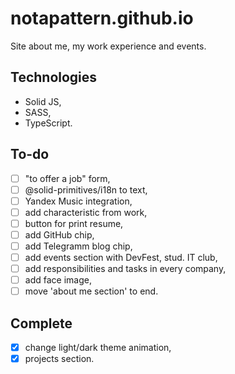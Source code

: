 # notapattern.github.io

Site about me, my work experience and events.

## Technologies

- Solid JS,
- SASS,
- TypeScript.

## To-do

- [ ] "to offer a job" form,
- [ ] @solid-primitives/i18n to text,
- [ ] Yandex Music integration,
- [ ] add characteristic from work,
- [ ] button for print resume,
- [ ] add GitHub chip,
- [ ] add Telegramm blog chip,
- [ ] add events section with DevFest, stud. IT club,
- [ ] add responsibilities and tasks in every company,
- [ ] add face image,
- [ ] move 'about me section' to end.

## Complete
- [x] change light/dark theme animation,
- [x] projects section.
